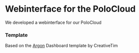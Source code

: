 # Webinterface for the PoloCloud
We developed a webinterface for our PoloCloud

### Template
Based on the [Argon](https://github.com/creativetimofficial/argon-dashboard) Dashboard template by CreativeTim
